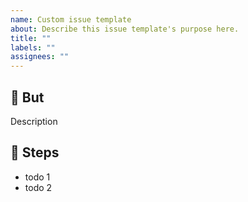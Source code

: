 ```yaml
---
name: Custom issue template
about: Describe this issue template's purpose here.
title: ""
labels: ""
assignees: ""
---
```


## 🎯 But

Description

## 👣 Steps

- todo 1
- todo 2
